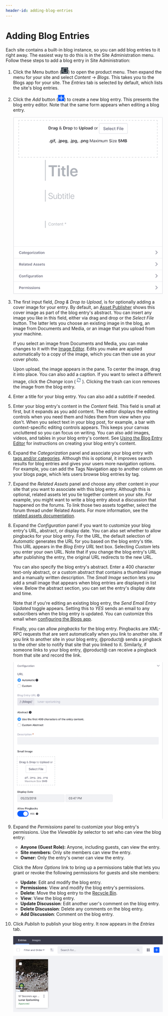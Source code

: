 ```yaml
---
header-id: adding-blog-entries
---
```


# Adding Blog Entries

Each site contains a built-in blog instance, so you can add blog entries to it 
right away. The easiest way to do this is in the Site Administration menu. 
Follow these steps to add a blog entry in Site Administration: 

1.  Click the Menu button 
    (![Menu](../../../../images/icon-menu.png)) to open the product menu. Then
    expand the menu for your site and select *Content* &rarr; *Blogs*. This 
    takes you to the Blogs app for your site. The *Entries* tab is selected by 
    default, which lists the site's blog entries. 

2.  Click the *Add* button 
    (![Add](../../../../images/icon-add.png)) to create a new blog entry. This 
    presents the blog entry editor. Note that the same form appears when editing 
    a blog entry. 

    ![Figure 1: This screenshot shows some of the blog entry editor's controls.](../../../../images/blogs-new-entry.png)

3.  The first input field, *Drag \& Drop to Upload*, is for optionally adding
    a cover image for your entry. By default, an 
    [Asset Publisher](/docs/7-1/user/-/knowledge_base/u/publishing-assets)
    shows this cover image as part of the blog entry's abstract. You can insert 
    any image you like in this field, either via drag and drop or the *Select 
    File* button. The latter lets you choose an existing image in the blog, an
    image from Documents and Media, or an image that you upload from your
    machine. 

    If you select an image from Documents and Media, you can make changes to it
    with the 
    [Image Editor](/docs/7-1/user/-/knowledge_base/u/editing-images). 
    Edits you make are applied automatically to a copy of the image, which you
    can then use as your cover photo.

    Upon upload, the image appears in the pane. To center the image, drag it 
    into place. You can also add a caption. If you want to select a different 
    image, click the *Change* icon
    (![Change](../../../../images/icon-change.png)). Clicking the trash 
    can icon removes the image from the blog entry. 

4.  Enter a title for your blog entry. You can also add a subtitle if needed. 

5.  Enter your blog entry's content in the *Content* field. This field is small
    at first, but it expands as you add content. The editor displays the editing
    controls when you need them and hides them from view when you don't. When
    you select text in your blog post, for example, a bar with context-specific
    editing controls appears. This keeps your canvas uncluttered so you can
    focus on writing. You can also add images, videos, and tables in your blog
    entry's content. See 
    [Using the Blog Entry Editor](/docs/7-1/user/-/knowledge_base/u/using-the-blog-entry-editor)
    for instructions on creating your blog entry's content. 

6.  Expand the *Categorization* panel and associate your blog entry with 
    [tags and/or categories](/docs/7-1/user/-/knowledge_base/u/organizing-content-with-tags-and-categories). 
    Although this is optional, it improves search results for blog entries and 
    gives your users more navigation options. For example, you can add the Tags
    Navigation app to another column on your blogs page, which lets users browse 
    blog entries by tag. 

7.  Expand the *Related Assets* panel and choose any other content in your site 
    that you want to associate with this blog entry. Although this is optional, 
    related assets let you tie together content on your site. For example, you 
    might want to write a blog entry about a discussion that happened on the 
    forums. To link those two assets together, select the forum thread under 
    Related Assets. For more information, see the 
    [related assets documentation](/docs/7-1/user/-/knowledge_base/u/defining-content-relationships).

8.  Expand the *Configuration* panel if you want to customize your blog entry's 
    URL, abstract, or display date. You can also set whether to allow pingbacks 
    for your blog entry. For the URL, the default selection of *Automatic* 
    generates the URL for you based on the blog entry's title. This URL appears 
    in the *Blog Entry URL* text box. Selecting *Custom* lets you enter your own 
    URL. Note that if you change the blog entry's URL after publishing the 
    entry, the original URL redirects to the new URL. 

    You can also specify the blog entry's abstract. Enter a 400 character 
    text-only abstract, or a custom abstract that contains a thumbnail image and 
    a manually written description. The *Small Image* section lets you add a 
    small image that appears when blog entries are displayed in list view. Below 
    the abstract section, you can set the entry's display date and time. 

    Note that if you're editing an existing blog entry, the *Send Email Entry
    Updated* toggle appears. Setting this to *YES* sends an email to any
    subscribers when the blog entry is updated. You can customize this email
    when 
    [configuring the Blogs app](/docs/7-1/user/-/knowledge_base/u/configuring-the-blogs-app). 

    Finally, you can allow *pingbacks* for the blog entry. Pingbacks are XML-RPC
    requests that are sent automatically when you link to another site. If you
    link to another site in your blog entry, @product@ sends a pingback to the
    other site to notify that site that you linked to it. Similarly, if someone
    links to your blog entry, @product@ can receive a pingback from that
    site and record the link. 

    ![Figure 2: When creating a blog entry, the Configuration panel lets you control when and where the blog entry appears, and what to use for the entry's abstract.](../../../../images/blog-entry-configuration.png)

9.  Expand the *Permissions* panel to customize your blog entry's permissions.
    Use the *Viewable by* selector to set who can view the blog entry: 

    -   **Anyone (Guest Role):** Anyone, including guests, can view the entry. 
    -   **Site members:** Only site members can view the entry.
    -   **Owner:** Only the entry's owner can view the entry.

    Click the *More Options* link to bring up a permissions table that lets you 
    grant or revoke the following permissions for guests and site members: 

    -   **Update**: Edit and modify the blog entry.
    -   **Permissions**: View and modify the blog entry's permissions.
    -   **Delete**: Move the blog entry to the 
        [Recycle Bin](/docs/7-1/user/-/knowledge_base/u/using-the-recycle-bin).
    -   **View**: View the blog entry.
    -   **Update Discussion**: Edit another user's comment on the blog entry.
    -   **Delete Discussion**: Delete any comments on the blog entry.
    -   **Add Discussion**: Comment on the blog entry. 

10. Click *Publish* to publish your blog entry. It now appears in the *Entries* 
    tab. 

    ![Figure 3: The Blogs app in Site Administration lists the site's blog entries.](../../../../images/blog-entries-site-admin.png)

